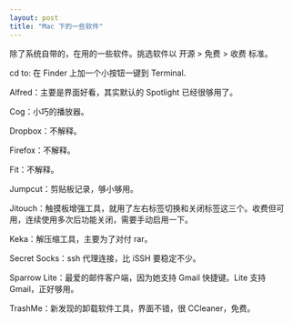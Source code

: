 ```yaml
---
layout: post
title: "Mac 下的一些软件"
---
```


除了系统自带的，在用的一些软件。挑选软件以 开源 > 免费 > 收费 标准。

cd to: 在 Finder 上加一个小按钮一键到 Terminal.

Alfred：主要是界面好看，其实默认的 Spotlight 已经很够用了。

Cog：小巧的播放器。

Dropbox：不解释。

Firefox：不解释。

Fit：不解释。

Jumpcut：剪贴板记录，够小够用。

Jitouch：触摸板增强工具，就用了左右标签切换和关闭标签这三个。收费但可用，连续使用多次后功能关闭，需要手动启用一下。

Keka：解压缩工具，主要为了对付 rar。

Secret Socks：ssh 代理连接，比 iSSH 要稳定不少。

Sparrow Lite：最爱的邮件客户端，因为她支持 Gmail 快捷键。Lite 支持 Gmail，正好够用。

TrashMe：新发现的卸载软件工具，界面不错，很 CCleaner，免费。

